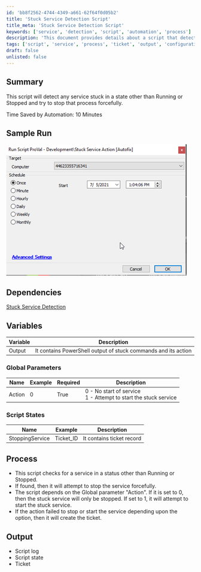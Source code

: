 ```yaml
---
id: 'bb8f2562-4744-4349-a661-62f64f0d05b2'
title: 'Stuck Service Detection Script'
title_meta: 'Stuck Service Detection Script'
keywords: ['service', 'detection', 'script', 'automation', 'process']
description: 'This document provides details about a script that detects services stuck in a state other than Running or Stopped and attempts to forcefully stop those services. It includes sample runs, dependencies, variables, global parameters, and the overall process involved in executing the script.'
tags: ['script', 'service', 'process', 'ticket', 'output', 'configuration', 'windows']
draft: false
unlisted: false
---
```

## Summary

This script will detect any service stuck in a state other than Running or Stopped and try to stop that process forcefully.

Time Saved by Automation: 10 Minutes

## Sample Run

![Sample Run](../../../static/img/Stuck-Service-Action/image_1.png)

## Dependencies

[Stuck Service Detection](https://proval.itglue.com/DOC-5078775-7819333)

## Variables

| Variable | Description                                                   |
|----------|---------------------------------------------------------------|
| Output   | It contains PowerShell output of stuck commands and its action |

### Global Parameters

| Name    | Example | Required | Description                                           |
|---------|---------|----------|-------------------------------------------------------|
| Action  | 0       | True     | 0 - No start of service<br>1 - Attempt to start the stuck service |

### Script States

| Name            | Example   | Description          |
|----------------|-----------|----------------------|
| StoppingService | Ticket_ID | It contains ticket record |

## Process

- This script checks for a service in a status other than Running or Stopped.
- If found, then it will attempt to stop the service forcefully.
- The script depends on the Global parameter "Action". If it is set to 0, then the stuck service will only be stopped. If set to 1, it will attempt to start the stuck service.
- If the action failed to stop or start the service depending upon the option, then it will create the ticket.

## Output

- Script log
- Script state
- Ticket







